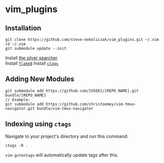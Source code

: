 # vim_plugins

## Installation

```
git clone https://github.com/steve-nekoliczak/vim_plugins.git ~/.vim
cd ~/.vim
git submodule update --init
```

Install [the silver searcher](https://github.com/ggreer/the_silver_searcher)  
Install [`flake8`](http://flake8.pycqa.org/en/latest/)
Install [`ctags`](https://launchpad.net/ubuntu/+source/exuberant-ctags)  

## Adding New Modules

```
git submodule add https://github.com/[USER]/[REPO_NAME].git bundle/[REPO_NAME]
// Example:
git submodule add https://github.com/christoomey/vim-tmux-navigator.git bundle/vim-tmux-navigator
```

## Indexing using `ctags`

Navigate to your project's directory and run this command:

```
ctags -R .
```

`vim-gutentags` will automatically update tags after this.

